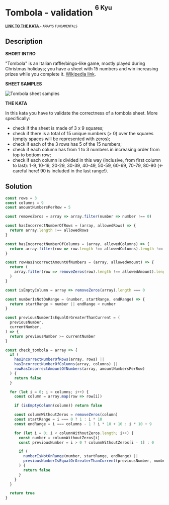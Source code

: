 <h1>Tombola - validation <sup><sup>6 Kyu</sup></sup></h1>

<sup>
  <a href="https://www.codewars.com/kata/5898a751b2edc082f60005f4">
    <strong>LINK TO THE KATA</strong>
  </a> - <code>ARRAYS</code> <code>FUNDAMENTALS</code>
</sup>

## Description

**SHORT INTRO**

"Tombola" is an Italian raffle/bingo-like game, mostly played during Christmas holidays; you have a sheet with 15 numbers and win increasing prizes while you complete it. [Wikipedia link](<https://en.wikipedia.org/wiki/Tombola_(game)>).

**SHEET SAMPLES**

![Tombola sheet samples](http://i46.servimg.com/u/f46/13/76/83/45/cartel11.jpg)

**THE KATA**

In this kata you have to validate the correctness of a tombola sheet. More specifically:

- check if the sheet is made of 3 x 9 squares;
- check if there is a total of 15 unique numbers (> 0) over the squares (empty spaces will be represented with zeros);
- check if each of the 3 rows has 5 of the 15 numbers;
- check if each column has from 1 to 3 numbers in increasing order from top to bottom row;
- check if each column is divided in this way (inclusive, from first column to last): 1-9, 10-19, 20-29, 30-39, 40-49, 50-59, 60-69, 70-79, 80-90 (<- careful here! 90 is included in the last range!).

## Solution

```javascript
const rows = 3
const columns = 9
const amountNumbersPerRow = 5

const removeZeros = array => array.filter(number => number !== 0)

const hasIncorrectNumberOfRows = (array, allowedRows) => {
  return array.length !== allowedRows
}

const hasIncorrectNumberOfColumns = (array, allowedColumns) => {
  return array.filter(row => row.length !== allowedColumns).length !== 0
}

const rowHasIncorrectAmountOfNumbers = (array, allowedAmount) => {
  return (
    array.filter(row => removeZeros(row).length !== allowedAmount).length !== 0
  )
}

const isEmptyColumn = array => removeZeros(array).length === 0

const numberIsNotOnRange = (number, startRange, endRange) => {
  return startRange > number || endRange < number
}

const previousNumberIsEqualOrGreaterThanCurrent = (
  previousNumber,
  currentNumber,
) => {
  return previousNumber >= currentNumber
}

const check_tombola = array => {
  if (
    hasIncorrectNumberOfRows(array, rows) ||
    hasIncorrectNumberOfColumns(array, columns) ||
    rowHasIncorrectAmountOfNumbers(array, amountNumbersPerRow)
  ) {
    return false
  }

  for (let i = 0; i < columns; i++) {
    const column = array.map(row => row[i])

    if (isEmptyColumn(column)) return false

    const columnWithoutZeros = removeZeros(column)
    const startRange = i === 0 ? 1 : i * 10
    const endRange = i === columns - 1 ? i * 10 + 10 : i * 10 + 9

    for (let i = 0; i < columnWithoutZeros.length; i++) {
      const number = columnWithoutZeros[i]
      const previousNumber = i > 0 ? columnWithoutZeros[i - 1] : 0

      if (
        numberIsNotOnRange(number, startRange, endRange) ||
        previousNumberIsEqualOrGreaterThanCurrent(previousNumber, number)
      ) {
        return false
      }
    }
  }

  return true
}
```
